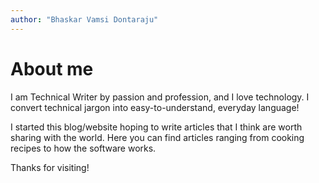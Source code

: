 ```yaml
---
author: "Bhaskar Vamsi Dontaraju"
---
```



# About me

I am Technical Writer by passion and profession, and I love technology. I convert technical jargon into easy-to-understand, everyday language!

I started this blog/website hoping to write articles that I think are worth sharing with the world. Here you can find articles ranging from cooking recipes to how the software works.

Thanks for visiting!

